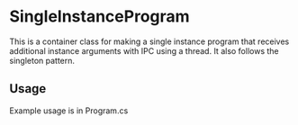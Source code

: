 # SingleInstanceProgram
This is a container class for making a single instance program that receives additional instance arguments with IPC using a thread. It also follows the singleton pattern.
## Usage
Example usage is in Program.cs

